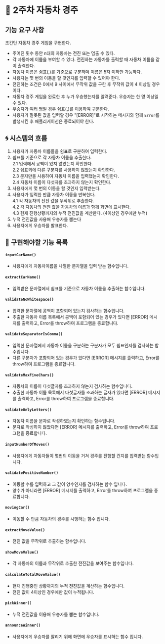 # 🚗 2주차 자동차 경주

## **기능 요구 사항**

초간단 자동차 경주 게임을 구현한다.

- 주어진 횟수 동안 n대의 자동차는 전진 또는 멈출 수 있다.
- 각 자동차에 이름을 부여할 수 있다. 전진하는 자동차를 출력할 때 자동차 이름을 같이 출력한다.
- 자동차 이름은 쉼표(,)를 기준으로 구분하며 이름은 5자 이하만 가능하다.
- 사용자는 몇 번의 이동을 할 것인지를 입력할 수 있어야 한다.
- 전진하는 조건은 0에서 9 사이에서 무작위 값을 구한 후 무작위 값이 4 이상일 경우이다.
- 자동차 경주 게임을 완료한 후 누가 우승했는지를 알려준다. 우승자는 한 명 이상일 수 있다.
- 우승자가 여러 명일 경우 쉼표(,)를 이용하여 구분한다.
- 사용자가 잘못된 값을 입력할 경우 "[ERROR]"로 시작하는 메시지와 함께 `Error`를 발생시킨 후 애플리케이션은 종료되어야 한다.

## 🌀 시스템의 흐름

1. 사용자가 자동차 이름들을 쉼표로 구분하여 입력한다.
2. 쉼표를 기준으로 각 자동차 이름을 추출한다.<br>
   2.1 입력에서 공백이 있지 않았는지 확인한다.<br>
   2.2 쉼표외에 다른 구분자를 사용하지 않았는지 확인한다.<br>
   2.3 문자만을 사용하여 자동차 이름을 입력했는지 확인한다.<br>
   2.4 자동차 이름이 다섯자를 초과하지 않는지 확인한다.
3. 사용자에게 몇 번의 이동을 할 것인지 입력받는다.
4. 사용자가 입력한 만큼 자동차 이동을 반복한다.<br>
   4.1 각 자동차의 전진 값을 무작위로 추출한다.<br>
   4.2 각 자동차의 전진 값을 자동차의 이름과 함께 화면에 표시한다.<br>
   4.3 현재 진행상황까지의 누적 전진값을 계산한다. (4이상인 경우에만 누적)
5. 누적 전진값을 사용해 우승자를 뽑는다
6. 사용자에게 우승자를 발표한다.

## 📝 구현해야할 기능 목록

#### `inputCarName()`

- 사용자에게 자동차이름을 나열한 문자열을 입력 받는 함수입니다.

#### `extractCarName()`

- 입력받은 문자열에서 쉼표를 기준으로 자동차 이름을 추출하는 함수입니다.

#### `validateNoWhitespace()`

- 입력한 문자열에 공백이 포함되어 있는지 검사하는 함수입니다.
- 추출한 자동차 이름 목록에서 공백이 포함되어 있는 경우가 있다면 [ERROR] 메시지를 출력하고, Error를 throw하여 프로그램을 종료합니다.

#### `validateSeparatorIsComma()`

- 입력한 문자열에서 자동차 이름을 구분하는 구분자가 모두 쉼표인지를 검사하는 함수입니다.
- 다른 구분자가 포함되어 있는 경우가 있다면 [ERROR] 메시지를 출력하고, Error를 throw하여 프로그램을 종료합니다.

#### `validateMaxFiveChars()`

- 자동차의 이름이 다섯글자를 초과하지 않는지 검사하는 함수입니다.
- 추출한 자동차 이름 목록에서 다섯글자를 초과하는 글자가 있다면 [ERROR] 메시지를 출력하고, Error를 throw하여 프로그램을 종료합니다.

#### `validateOnlyLetters()`

- 자동차 이름을 문자로 작성하였는지 확인하는 함수입니다.
- 문자로 작성하지 않았다면 [ERROR] 메시지를 출력하고, Error를 throw하여 프로그램을 종료합니다.

#### `inputNumberOfMoves()`

- 사용자에게 자동차들이 몇번의 이동을 거쳐 경주를 진행할 건지를 입력받는 함수입니다.

#### `validatePositiveNumber()`

- 이동할 수를 입력하고 그 값이 양수인지를 검사하는 함수 입니다.
- 양수가 아니라면 [ERROR] 메시지를 출력하고, Error를 throw하여 프로그램을 종료합니다.

#### `movingCar()`

- 이동할 수 만큼 자동차의 경주를 시행하는 함수 입니다.

#### `extractMoveValue()`

- 전진 값을 무작위로 추출하는 함수입니다.

#### `showMoveValue()`

- 각 자동차의 이름과 무작위로 추출한 전진값을 보여주는 함수입니다.

#### `calculateTotalMoveValue()`

- 현재 진행중인 상황까지의 누적 전진값을 계산하는 함수입니다.
- 전진 값이 4이상인 경우에만 값이 누적됩니다.

#### `pickWinner()`

- 누적 전진값을 이용해 우승자를 뽑는 함수입니다.

#### `announceWinner()`

- 사용자에게 우승자를 알리기 위해 화면에 우승자를 표시하는 함수 입니다.
